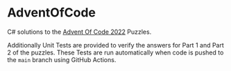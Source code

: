 # AdventOfCode

C# solutions to the [Advent Of Code 2022](https://adventofcode.com/) Puzzles.

Additionally Unit Tests are provided to verify the answers for Part 1 and Part 2 of the puzzles. These Tests are run automatically when code is pushed to the `main` branch using GitHub Actions.
